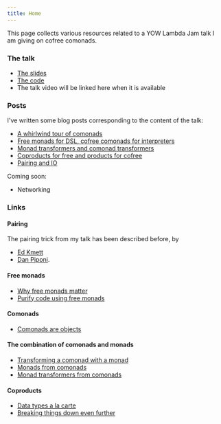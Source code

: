 ```yaml
---
title: Home
---
```


This page collects various resources related to a YOW Lambda Jam talk I am giving on cofree comonads.

### The talk

- [The slides](https://github.com/dalaing/cofun/blob/master/slides/slides.pdf)
- [The code](https://github.com/dalaing/cofun/tree/master/code)
- The talk video will be linked here when it is available

### Posts

I've written some blog posts corresponding to the content of the talk:

- [A whirlwind tour of comonads](/posts/comonads.html)
- [Free monads for DSL, cofree comonads for interpreters](/posts/free_and_cofree.html)
- [Monad transformers and comonad transformers](/posts/monad_transformers_and_comonad_transformers.html)
- [Coproducts for free and products for cofree](/posts/coproducts_for_free_and_products_for_cofree.html)
- [Pairing and IO](/posts/pairing_and_io.html)

Coming soon:

- Networking

### Links

#### Pairing

The pairing trick from my talk has been described before, by

- [Ed Kmett](http://comonad.com/reader/2008/the-cofree-comonad-and-the-expression-problem/)
- [Dan Piponi](http://blog.sigfpe.com/2014/05/cofree-meets-free.html).

#### Free monads

- [Why free monads matter](http://www.haskellforall.com/2012/06/you-could-have-invented-free-monads.html)
- [Purify code using free monads](http://www.haskellforall.com/2012/07/purify-code-using-free-monads.html)

#### Comonads

- [Comonads are objects](http://www.haskellforall.com/2013/02/you-could-have-invented-comonads.html)

#### The combination of comonads and monads

- [Transforming a comonad with a monad](http://blog.sigfpe.com/2008/03/transforming-comonad-with-monad.html)
- [Monads from comonads](http://comonad.com/reader/2011/monads-from-comonads/)
- [Monad transformers from comonads](http://comonad.com/reader/2011/monad-transformers-from-comonads/)

#### Coproducts

- [Data types a la carte](http://citeseerx.ist.psu.edu/viewdoc/summary?doi=10.1.1.101.4131)
- [Breaking things down even further](http://stackoverflow.com/a/21395817)
